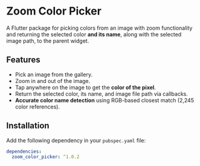 # Zoom Color Picker

A Flutter package for picking colors from an image with zoom functionality and returning the selected color **and its name**, along with the selected image path, to the parent widget.

## Features

- Pick an image from the gallery.
- Zoom in and out of the image.
- Tap anywhere on the image to get the **color of the pixel**.
- Return the selected color, its name, and image file path via callbacks.
- **Accurate color name detection** using RGB-based closest match (2,245 color references).

## Installation

Add the following dependency in your `pubspec.yaml` file:

```yaml
dependencies:
  zoom_color_picker: ^1.0.2